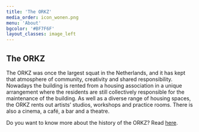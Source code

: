 ```yaml
---
title: 'The ORKZ'
media_order: icon_wonen.png
menu: 'About'
bgcolor: '#BF7F6F'
layout_classes: image_left
---
```


The ORKZ
------------
The ORKZ was once the largest squat in the Netherlands, and it has kept that atmosphere of community, creativity and shared responsibility. Nowadays the building is rented from a housing association in a unique arrangement where the residents are still collectively responsible for the maintenance of the building. As well as a diverse range of housing spaces, the ORKZ rents out artists’ studios, workshops and  practice rooms. There is also a cinema, a café, a bar and a theatre.

Do you want to know more about the history of the ORKZ? Read [here](/history).